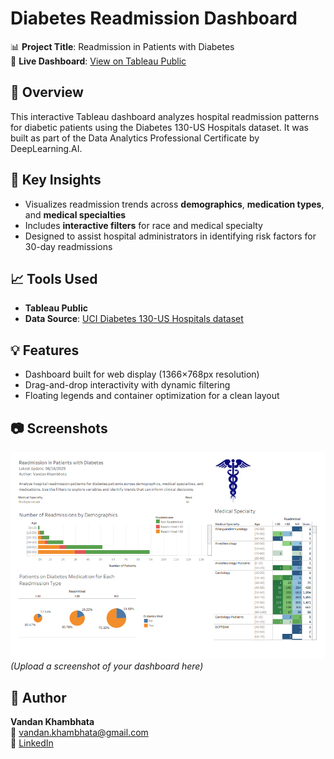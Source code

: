 # Diabetes Readmission Dashboard

📊 **Project Title**: Readmission in Patients with Diabetes  
🔗 **Live Dashboard**: [View on Tableau Public](https://public.tableau.com/views/DiabetesHealthcareAnalyticsDashboardpracticeLab/ReadmissionandDiagnoses?:language=en-GB&:sid=&:redirect=auth&:display_count=n&:origin=viz_share_link)

## 📌 Overview
This interactive Tableau dashboard analyzes hospital readmission patterns for diabetic patients using the Diabetes 130-US Hospitals dataset. It was built as part of the Data Analytics Professional Certificate by DeepLearning.AI.

## 🧠 Key Insights
- Visualizes readmission trends across **demographics**, **medication types**, and **medical specialties**
- Includes **interactive filters** for race and medical specialty
- Designed to assist hospital administrators in identifying risk factors for 30-day readmissions

## 📈 Tools Used
- **Tableau Public**
- **Data Source**: [UCI Diabetes 130-US Hospitals dataset](https://archive.ics.uci.edu/ml/datasets/diabetes+130-us+hospitals+for+years+1999-2008)

## 💡 Features
- Dashboard built for web display (1366×768px resolution)
- Drag-and-drop interactivity with dynamic filtering
- Floating legends and container optimization for a clean layout

## 📷 Screenshots

![Screenshot 1](images/dashboard-overview.png)
*(Upload a screenshot of your dashboard here)*

## 👤 Author
**Vandan Khambhata**  
📧 vandan.khambhata@gmail.com  
🔗 [LinkedIn](https://www.linkedin.com/in/vandank)
